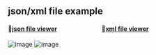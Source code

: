 ## json/xml file example
#### 🔗[json file viewer](http://json.parser.online.fr/)⠀⠀⠀⠀⠀⠀⠀⠀⠀⠀🔗[xml file viewer](http://www.xmlviewer.org/)
![image](https://user-images.githubusercontent.com/80669371/135043988-0312e1c2-5cd4-497b-88af-53120cef0d25.png) ![image](https://user-images.githubusercontent.com/80669371/135043695-77e764c4-a645-4db7-8f42-993c24ad1138.png)

